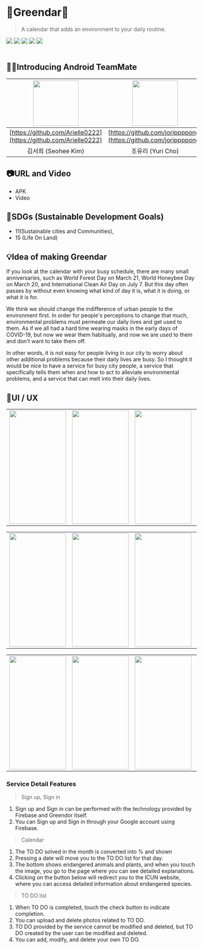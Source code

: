 # 🌳Greendar🌳
> A calendar that adds an environment to your daily routine.
<div align="start">
  <img src="https://img.shields.io/badge/Kotlin-7F52FF?style=flat&logo=Kotlin&logoColor=white" />
    <img src="https://img.shields.io/badge/AndroidStudio-3DDC84?style=flat&logo=AndroidStudio&logoColor=white" />
  <img src="https://img.shields.io/badge/Firebase-FFCA28?style=flat&logo=Firebase&logoColor=white" />
  <img src="https://img.shields.io/badge/Figma-F24E1E?style=flat&logo=Figma&logoColor=white" />
  <img src="https://img.shields.io/badge/Notion-000000?style=flat&logo=Notion&logoColor=white" />
</div>
<br>

## 👩‍💻Introducing Android TeamMate

|<img src="https://user-images.githubusercontent.com/114340019/215017598-9624c0da-36aa-4ddb-baa1-570ea8f42444.png" width="120">|<img src="https://user-images.githubusercontent.com/113884028/226110874-6637d28a-7ff2-4881-a238-8aa5e2054b69.jpg" width="120">|
|:---:|:---:|
|[https://github.com/Arielle0222](https://github.com/Arielle0222)|[https://github.com/jorippppong](https://github.com/jorippppong)|
|김서희 (Seohee Kim)|조유리 (Yuri Cho)|

## 📷URL and Video
* APK
* Video

## 🔎SDGs (Sustainable Development Goals)
* 11(Sustainable cities and Communities), 
* 15 (Life On Land)


## 💡Idea of making Greendar
 If you look at the calendar with your busy schedule, there are many small anniversaries, such as World Forest Day on March 21, World Honeybee Day on March 20, and International Clean Air Day on July 7. But this day often passes by without even knowing what kind of day it is, what it is doing, or what it is for.

 We think we should change the indifference of urban people to the environment first. In order for people's perceptions to change that much, environmental problems must permeate our daily lives and get used to them. As if we all had a hard time wearing masks in the early days of COVID-19, but now we wear them habitually, and now we are used to them and don't want to take them off.

 In other words, it is not easy for people living in our city to worry about other additional problems because their daily lives are busy. So I thought it would be nice to have a service for busy city people, a service that specifically tells them when and how to act to alleviate environmental problems, and a service that can melt into their daily lives.

## 📱UI / UX

<table>
  <tr>
    <td><img src="https://user-images.githubusercontent.com/114340019/226095196-2747cae1-358c-440b-a8bd-4abfb9e7b67f.jpg" width="150" height="300"/></td>
    <td><img src="https://user-images.githubusercontent.com/113884028/226111059-0ae8b413-e073-4dad-9cf9-1d6df9f4da10.jpg" width="150" height="300"></td>
    <td><img src="https://user-images.githubusercontent.com/113884028/226111072-52830f94-b573-4fed-acd4-0031d5396d33.jpg" width="150" height="300"></td>
    <td><img src="https://user-images.githubusercontent.com/113884028/226111061-4bc3e9d8-d104-4496-a9b4-f68ac58f9d28.jpg" width="150" height="300"></td>
  </tr>
</table>
<table>
  <tr>
    <td><img src="https://user-images.githubusercontent.com/113884028/226111074-32747231-28a6-49c8-8e7d-2a93147a329e.jpg" width="150" height="300"/></td>
    <td><img src="https://user-images.githubusercontent.com/113884028/226111075-c2f0ff80-fc87-42a0-89b4-0ad1c5a45f32.jpg" width="150" height="300"></td>
    <td><img src="https://user-images.githubusercontent.com/113884028/226111064-d679a54e-dbd2-497a-9d70-17fd204ffb5f.jpg" width="150" height="300"></td>
    <td><img src="https://user-images.githubusercontent.com/113884028/226111066-bf35f27d-7ad4-480f-9b18-7338172db51a.jpg" width="150" height="300"></td>
  </tr>
</table>
<table>
  <tr>
    <td><img src="https://user-images.githubusercontent.com/113884028/226111067-c2b4f660-dd78-4e4d-a0c6-ef4f89c87806.jpg" width="150" height="300"/></td>
    <td><img src="https://user-images.githubusercontent.com/113884028/226111070-5fb25bb4-8fea-4bf7-a738-c4d9498ae628.jpg" width="150" height="300"></td>
    <td><img src="https://user-images.githubusercontent.com/113884028/226111062-68ec563a-1902-4fa8-a02f-c7ed2d85e3f5.jpg" width="150" height="300"></td>
    <td><img src="https://user-images.githubusercontent.com/113884028/226111063-a9f8ae4e-120a-4469-83c4-ee25e69247ea.jpg" width="150" height="300"></td>
  </tr>
</table>

### Service Detail Features
> Sign up, Sign in
1. Sign up and Sign in can be performed with the technology provided by Firebase and Greendor itself.
2. You can Sign up and Sign in through your Google account using Firebase.
> Calendar
1. The TO DO solved in the month is converted into % and shown
2. Pressing a date will move you to the TO DO list for that day.
3. The bottom shows endangered animals and plants, and when you touch the image, you go to the page where you can see detailed explanations.
4. Clicking on the button below will redirect you to the ICUN website, where you can access detailed information about endangered species.
> TO DO list
1. When TO DO is completed, touch the check button to indicate completion.
2. You can upload and delete photos related to TO DO.
3. TO DO provided by the service cannot be modified and deleted, but TO DO created by the user can be modified and deleted.
4. You can add, modify, and delete your own TO DO.




